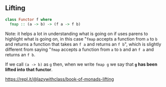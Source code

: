 ## Lifting

```Haskell
class Functor f where
  fmap :: (a -> b) -> (f a -> f b)
```

Note: it helps a lot in understanding what is going on if uses parens to highlight what is going on, in this
case "`fmap` accepts a function from `a` to `b` and returns a function that takes an `f a` and returns an `f b`", which
is slightly different from saying "`fmap` accepts a function from `a` to `b` and an `f a` and returns an `f b`.

If we call `(a -> b)` as `g` then, when we write `fmap g` we say that **`g` has been lifted into that functor**.

https://repl.it/@lazywithclass/book-of-monads-lifting
